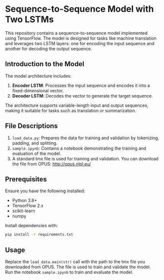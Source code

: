 # Sequence-to-Sequence Model with Two LSTMs

This repository contains a sequence-to-sequence model implemented using TensorFlow. The model is designed for tasks like machine translation and leverages two LSTM layers: one for encoding the input sequence and another for decoding the output sequence.

## Introduction to the Model

The model architecture includes:
1. **Encoder LSTM**: Processes the input sequence and encodes it into a fixed-dimensional vector.
2. **Decoder LSTM**: Decodes the vector to generate the target sequence.

The architecture supports variable-length input and output sequences, making it suitable for tasks such as translation or summarization.

## File Descriptions

1. `load_data.py`: Prepares the data for training and validation by tokenizing, padding, and splitting.
2. `sample.ipynb`: Contains a notebook demonstrating the training and evaluation of the model.
3. A standard tmx file is used for training and validation. You can download the file from OPUS: http://opus.nlpl.eu/
## Prerequisites

Ensure you have the following installed:
- Python 3.8+
- TensorFlow 2.x
- scikit-learn
- numpy

Install dependencies with:
```bash
pip install -r requirements.txt
```

## Usage
Replace the ```load_data.main(str)``` call with the path to the tmx file you downloaded from OPUS. The file is used to train and validate the model.
Run the notebook `sample.ipynb` to train and evaluate the model.
